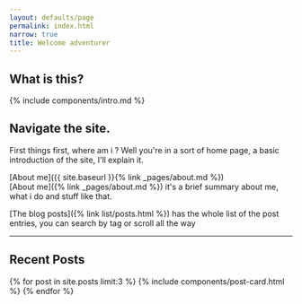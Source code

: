 ```yaml
---
layout: defaults/page
permalink: index.html
narrow: true
title: Welcome adventurer
---
```


## What is this?

{% include components/intro.md %}

## Navigate the site.

First things first, where am i ?
Well you're in a sort of home page, a basic introduction of the site, I'll explain it.

[About me]({{ site.baseurl }}{% link _pages/about.md %})  
[About me]({% link _pages/about.md %}) it's a brief summary about me, what i do and stuff like that.

[The blog posts]({% link list/posts.html %}) has the whole list of the post entries, you can search by tag or scroll all the way

<hr />

## Recent Posts
{% for post in site.posts limit:3 %}
{% include components/post-card.html %}
{% endfor %}



